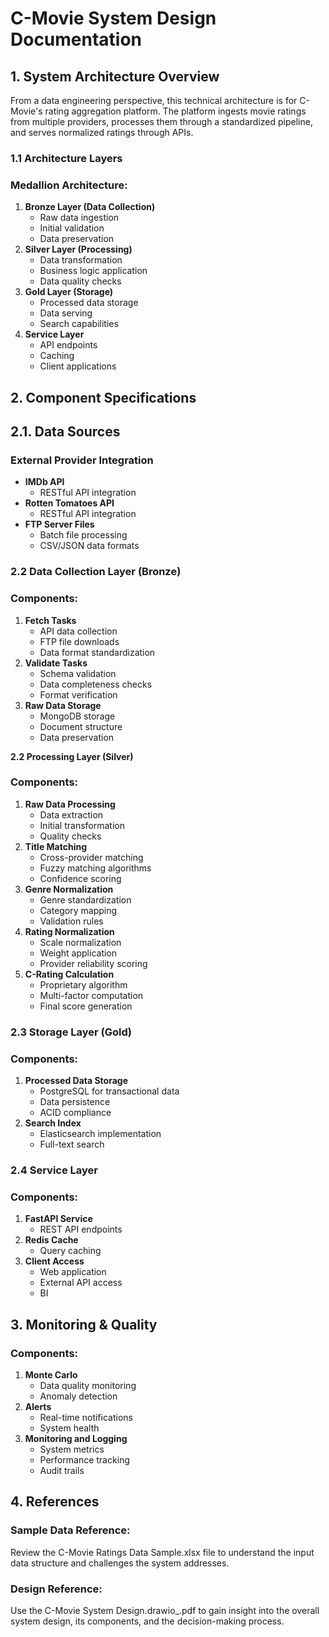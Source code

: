 # **C-Movie System Design Documentation**

## **1\. System Architecture Overview**

From a data engineering perspective, this technical architecture is for C-Movie's rating aggregation platform. The platform ingests movie ratings from multiple providers, processes them through a standardized pipeline, and serves normalized ratings through APIs.

### **1.1 Architecture Layers**

### **Medallion Architecture:**

1. **Bronze Layer (Data Collection)**  
   * Raw data ingestion  
   * Initial validation  
   * Data preservation  
2. **Silver Layer (Processing)**  
   * Data transformation  
   * Business logic application  
   * Data quality checks  
3. **Gold Layer (Storage)**  
   * Processed data storage  
   * Data serving  
   * Search capabilities  
4. **Service Layer**  
   * API endpoints  
   * Caching  
   * Client applications

## **2\. Component Specifications**

## **2.1. Data Sources**

### **External Provider Integration**

* **IMDb API**  
  * RESTful API integration  
* **Rotten Tomatoes API**  
  * RESTful API integration  
* **FTP Server Files**  
  * Batch file processing  
  * CSV/JSON data formats

### **2.2 Data Collection Layer (Bronze)**

### **Components:**

1. **Fetch Tasks**  
   * API data collection  
   * FTP file downloads  
   * Data format standardization  
2. **Validate Tasks**  
   * Schema validation  
   * Data completeness checks  
   * Format verification  
3. **Raw Data Storage**  
   * MongoDB storage  
   * Document structure  
   * Data preservation

**2.2 Processing Layer (Silver)**

### **Components:**

1. **Raw Data Processing**  
   * Data extraction  
   * Initial transformation  
   * Quality checks  
2. **Title Matching**  
   * Cross-provider matching  
   * Fuzzy matching algorithms  
   * Confidence scoring  
3. **Genre Normalization**  
   * Genre standardization  
   * Category mapping  
   * Validation rules  
4. **Rating Normalization**  
   * Scale normalization  
   * Weight application  
   * Provider reliability scoring  
5. **C-Rating Calculation**  
   * Proprietary algorithm  
   * Multi-factor computation  
   * Final score generation

### **2.3 Storage Layer (Gold)**

### **Components:**

1. **Processed Data Storage**  
   * PostgreSQL for transactional data  
   * Data persistence  
   * ACID compliance  
2. **Search Index**  
   * Elasticsearch implementation  
   * Full-text search

### **2.4 Service Layer**

### **Components:**

1. **FastAPI Service**  
   * REST API endpoints  
2. **Redis Cache**  
   * Query caching  
3. **Client Access**  
   * Web application  
   * External API access  
   * BI

## **3\. Monitoring & Quality**

### **Components:**

1. **Monte Carlo**  
   * Data quality monitoring  
   * Anomaly detection  
2. **Alerts**  
   * Real-time notifications  
   * System health  
3. **Monitoring and Logging**  
   * System metrics  
   * Performance tracking  
   * Audit trails

## **4\. References**
### **Sample Data Reference:** 
Review the C-Movie Ratings Data Sample.xlsx file to understand the input data structure and challenges the system addresses.
### **Design Reference:** 
Use the C-Movie System Design.drawio_.pdf to gain insight into the overall system design, its components, and the decision-making process.

